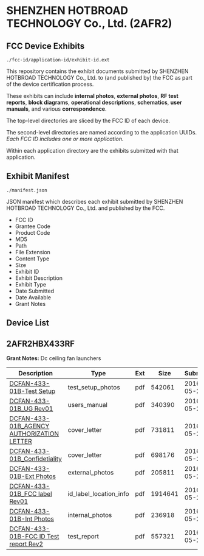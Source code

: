 # SHENZHEN HOTBROAD TECHNOLOGY Co., Ltd. (2AFR2)
## FCC Device Exhibits

```
./fcc-id/application-id/exhibit-id.ext
```

This repository contains the exhibit documents submitted by SHENZHEN HOTBROAD TECHNOLOGY Co., Ltd. to (and published by) the FCC as part of the device certification process.

These exhibits can include **internal photos**, **external photos**, **RF test reports**, **block diagrams**, **operational descriptions**, **schematics**, **user manuals**, and various **correspondence**.

The top-level directories are sliced by the FCC ID of each device.

The second-level directories are named according to the application UUIDs. *Each FCC ID includes one or more application.*

Within each application directory are the exhibits submitted with that application. 

## Exhibit Manifest

```
./manifest.json
```

JSON manifest which describes each exhibit submitted by SHENZHEN HOTBROAD TECHNOLOGY Co., Ltd. and published by the FCC.

- FCC ID
- Grantee Code
- Product Code
- MD5
- Path
- File Extension
- Content Type
- Size
- Exhibit ID
- Exhibit Description
- Exhibit Type
- Date Submitted
- Date Available
- Grant Notes

## Device List
## 2AFR2HBX433RF
**Grant Notes:** Dc ceiling fan launchers

| Description | Type | Ext | Size | Submitted | Available |
| ----------- | ---- | --- | ---- | --------- | --------- |
| [DCFAN-433-01B-Test Setup](2AFR2HBX433RF/38cc13b01e3b6bfed63e004318587d91/3007588.pdf) | test_setup_photos | pdf | 542061 | 2016-05-27 | 2016-05-30 |
| [DCFAN-433-01B_UG Rev01](2AFR2HBX433RF/38cc13b01e3b6bfed63e004318587d91/3007589.pdf) | users_manual | pdf | 340390 | 2016-05-27 | 2016-05-30 |
| [DCFAN-433-01B_AGENCY AUTHORIZATION LETTER](2AFR2HBX433RF/38cc13b01e3b6bfed63e004318587d91/3007574.pdf) | cover_letter | pdf | 731811 | 2016-05-27 | 2016-05-30 |
| [DCFAN-433-01B_Confidetiality](2AFR2HBX433RF/38cc13b01e3b6bfed63e004318587d91/3007578.pdf) | cover_letter | pdf | 698176 | 2016-05-27 | 2016-05-30 |
| [DCFAN-433-01B-Ext Photos](2AFR2HBX433RF/38cc13b01e3b6bfed63e004318587d91/3007582.pdf) | external_photos | pdf | 205811 | 2016-05-27 | 2016-05-30 |
| [DCFAN-433-01B_FCC label Rev01](2AFR2HBX433RF/38cc13b01e3b6bfed63e004318587d91/3007584.pdf) | id_label_location_info | pdf | 1914641 | 2016-05-27 | 2016-05-30 |
| [DCFAN-433-01B-Int Photos](2AFR2HBX433RF/38cc13b01e3b6bfed63e004318587d91/3007583.pdf) | internal_photos | pdf | 236918 | 2016-05-27 | 2016-05-30 |
| [DCFAN-433-01B-FCC ID Test report Rev2](2AFR2HBX433RF/38cc13b01e3b6bfed63e004318587d91/3007587.pdf) | test_report | pdf | 557321 | 2016-05-27 | 2016-05-30 |
